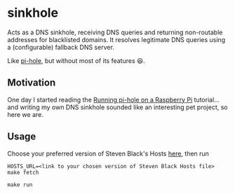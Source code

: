 # sinkhole

Acts as a DNS sinkhole, receiving DNS queries and returning non-routable addresses for blacklisted domains. It resolves legitimate DNS queries using a (configurable) fallback DNS server.

Like [pi-hole](https://github.com/pi-hole/pi-hole), but without most of its features 😆.

## Motivation

One day I started reading the [Running pi-hole on a Raspberry Pi](https://www.raspberrypi.com/tutorials/running-pi-hole-on-a-raspberry-pi/) tutorial... and writing my own DNS sinkhole sounded like an interesting pet project, so here we are.

## Usage

Choose your preferred version of Steven Black's Hosts [here](https://github.com/StevenBlack/hosts#list-of-all-hosts-file-variants), then run

```shell
HOSTS_URL=<link to your chosen version of Steven Black Hosts file> make fetch

make run
```
